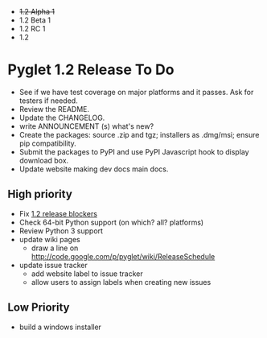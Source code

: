   * ~~1.2 Alpha 1~~
  * 1.2 Beta 1
  * 1.2 RC 1
  * 1.2

# Pyglet 1.2 Release To Do #
  * See if we have test coverage on major platforms and it passes. Ask for testers if needed.
  * Review the README.
  * Update the CHANGELOG.
  * write ANNOUNCEMENT (s) what's new?
  * Create the packages: source .zip and tgz; installers as .dmg/msi; ensure pip compatibility.
  * Submit the packages to PyPI and use PyPI Javascript hook to display download box.
  * Update website making dev docs main docs.

## High priority ##
  * Fix [1.2 release blockers](https://code.google.com/p/pyglet/issues/list?q=label:1.2-release-blocker)
  * Check 64-bit Python support (on which? all? platforms)
  * Review Python 3 support
  * update wiki pages
    * draw a line on http://code.google.com/p/pyglet/wiki/ReleaseSchedule
  * update issue tracker
    * add website label to issue tracker
    * allow users to assign labels when creating new issues

## Low Priority ##
  * build a windows installer
